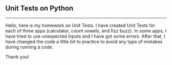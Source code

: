 ## Unit Tests on Python
---

Hello, here is my homework on Unit Tests. I have created Unit Tests for each of three apps (calculator, count vowels, and fizz buzz). In some apps, I have tried to use unexpected inputs and I have got some errors. After that, I have changed the code a little bit to practice to avoid any type of mistakes during running a code.

Thank you!